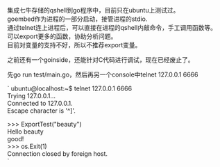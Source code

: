 集成七牛存储的qshell到go程序中，目前只在ubuntu上测试过。  
goembed作为进程的一部分启动，接管进程的stdio.  
通过telnet连上进程后，可以直接在进程的qshell内敲命令，手工调用函数等。  
可以export更多的函数，协助分析问题。  
目前对变量的支持不好，所以不推荐export变量。  

之前还有一个goinside，还能针对C代码进行调试，现在已经废止了。

先go run test/main.go，然后再另一个console中telnet 127.0.0.1 6666   


  `
  ubuntu@localhost:~$ telnet 127.0.0.1 6666  
  Trying 127.0.0.1...  
  Connected to 127.0.0.1.  
  Escape character is '^]'.  
                    
  \>\>\> ExportTest("beauty")  
  Hello beauty  
  good!  
  \>\>\> os.Exit(1)  
  Connection closed by foreign host.  
`
